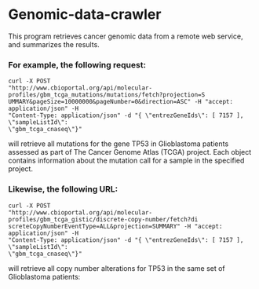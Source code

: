 # Genomic-data-crawler

This program retrieves cancer genomic data from a remote web service, and summarizes the results.

### For example, the following request:
```
curl -X POST
"http://www.cbioportal.org/api/molecular-profiles/gbm_tcga_mutations/mutations/fetch?projection=S
UMMARY&pageSize=10000000&pageNumber=0&direction=ASC" -H "accept: application/json" -H
"Content-Type: application/json" -d "{ \"entrezGeneIds\": [ 7157 ], \"sampleListId\":
\"gbm_tcga_cnaseq\"}"
```

will retrieve all mutations for the gene TP53 in Glioblastoma patients assessed as part of The
Cancer Genome Atlas (TCGA) project. Each object contains information about the mutation call for a sample in the specified project.

### Likewise, the following URL:
```
curl -X POST
"http://www.cbioportal.org/api/molecular-profiles/gbm_tcga_gistic/discrete-copy-number/fetch?di
screteCopyNumberEventType=ALL&projection=SUMMARY" -H "accept: application/json" -H
"Content-Type: application/json" -d "{ \"entrezGeneIds\": [ 7157 ], \"sampleListId\":
\"gbm_tcga_cnaseq\"}"
```

will retrieve all copy number alterations for TP53 in the same set
of Glioblastoma patients:
